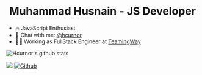 <div align="center">
  <h1>Muhammad Husnain - JS Developer</h1>
</div>

- 🔥 JavaScript Enthusiast
- 💬 Chat with me:  [@hcurnor](https://www.linkedin.com/in/hcurnor/)
- 👨‍💻 Working as FullStack Engineer at [TeamingWay](https://teamingway.com) 

![Hcurnor's github stats](https://github-readme-stats.vercel.app/api?username=hcurnor&count_private=true&show_icons=true)

![](https://visitor-badge.laobi.icu/badge?page_id=hcurnor.hcurnor)
[![Github](https://img.shields.io/github/followers/hcurnor?label=Follow&style=social)](https://github.com/hcurnor)
